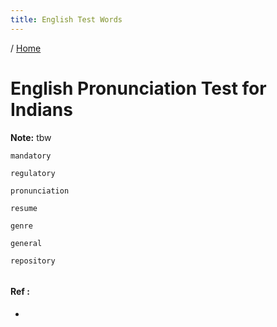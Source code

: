 ```yaml
---
title: English Test Words
---
```


/ [Home](index.md)

# English Pronunciation Test for Indians

**Note:** tbw




```
mandatory

regulatory

pronunciation

resume

genre

general

repository


```

#### Ref :

  * []()

